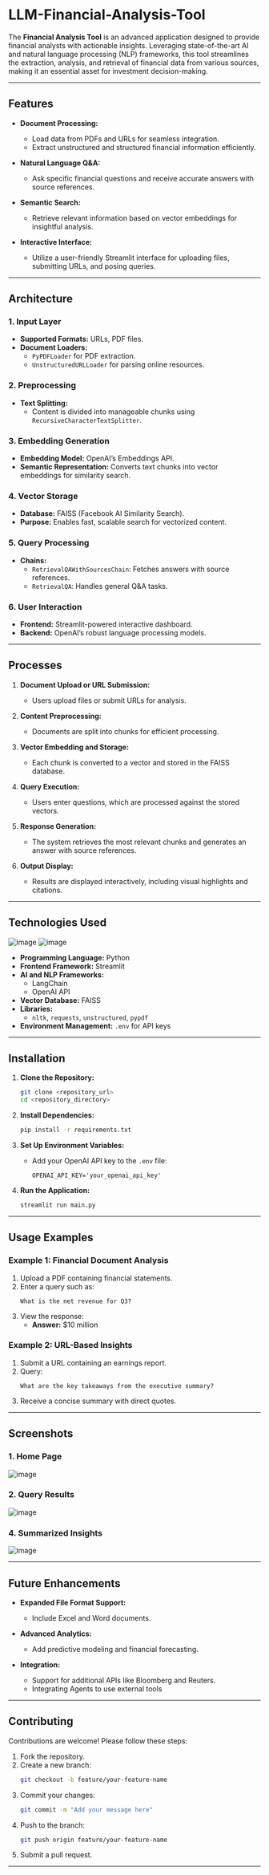 # LLM-Financial-Analysis-Tool

The **Financial Analysis Tool** is an advanced application designed to provide financial analysts with actionable insights. Leveraging state-of-the-art AI and natural language processing (NLP) frameworks, this tool streamlines the extraction, analysis, and retrieval of financial data from various sources, making it an essential asset for investment decision-making.

---

## **Features**

- **Document Processing:**
  - Load data from PDFs and URLs for seamless integration.
  - Extract unstructured and structured financial information efficiently.

- **Natural Language Q&A:**
  - Ask specific financial questions and receive accurate answers with source references.

- **Semantic Search:**
  - Retrieve relevant information based on vector embeddings for insightful analysis.

- **Interactive Interface:**
  - Utilize a user-friendly Streamlit interface for uploading files, submitting URLs, and posing queries.

---

## **Architecture**

### **1. Input Layer**
- **Supported Formats:** URLs, PDF files.
- **Document Loaders:**
  - `PyPDFLoader` for PDF extraction.
  - `UnstructuredURLLoader` for parsing online resources.

### **2. Preprocessing**
- **Text Splitting:**
  - Content is divided into manageable chunks using `RecursiveCharacterTextSplitter`.

### **3. Embedding Generation**
- **Embedding Model:** OpenAI’s Embeddings API.
- **Semantic Representation:** Converts text chunks into vector embeddings for similarity search.

### **4. Vector Storage**
- **Database:** FAISS (Facebook AI Similarity Search).
- **Purpose:** Enables fast, scalable search for vectorized content.

### **5. Query Processing**
- **Chains:**
  - `RetrievalQAWithSourcesChain`: Fetches answers with source references.
  - `RetrievalQA`: Handles general Q&A tasks.

### **6. User Interaction**
- **Frontend:** Streamlit-powered interactive dashboard.
- **Backend:** OpenAI’s robust language processing models.

---

## **Processes**

1. **Document Upload or URL Submission:**
   - Users upload files or submit URLs for analysis.

2. **Content Preprocessing:**
   - Documents are split into chunks for efficient processing.

3. **Vector Embedding and Storage:**
   - Each chunk is converted to a vector and stored in the FAISS database.

4. **Query Execution:**
   - Users enter questions, which are processed against the stored vectors.

5. **Response Generation:**
   - The system retrieves the most relevant chunks and generates an answer with source references.

6. **Output Display:**
   - Results are displayed interactively, including visual highlights and citations.

---

## **Technologies Used**
![image](https://github.com/user-attachments/assets/7d226902-e7c9-48e2-a6e2-7322781fce8d) ![image](https://github.com/user-attachments/assets/250b009c-d250-476b-90a5-c633d6e7965d) 



- **Programming Language:** Python
- **Frontend Framework:** Streamlit
- **AI and NLP Frameworks:**
  - LangChain
  - OpenAI API
- **Vector Database:** FAISS
- **Libraries:**
  - `nltk`, `requests`, `unstructured`, `pypdf`
- **Environment Management:** `.env` for API keys

---

## **Installation**

1. **Clone the Repository:**
   ```bash
   git clone <repository_url>
   cd <repository_directory>
   ```

2. **Install Dependencies:**
   ```bash
   pip install -r requirements.txt
   ```

3. **Set Up Environment Variables:**
   - Add your OpenAI API key to the `.env` file:
     ```env
     OPENAI_API_KEY='your_openai_api_key'
     ```

4. **Run the Application:**
   ```bash
   streamlit run main.py
   ```

---

## **Usage Examples**

### **Example 1: Financial Document Analysis**
1. Upload a PDF containing financial statements.
2. Enter a query such as:
   ```
   What is the net revenue for Q3?
   ```
3. View the response:
   - **Answer:** $10 million

### **Example 2: URL-Based Insights**
1. Submit a URL containing an earnings report.
2. Query:
   ```
   What are the key takeaways from the executive summary?
   ```
3. Receive a concise summary with direct quotes.

---

## **Screenshots**

### **1. Home Page**
![image](https://github.com/user-attachments/assets/9f2d6534-9062-4513-b569-3a2bcbdab1a4)

### **2. Query Results**
![image](https://github.com/user-attachments/assets/f068960d-5bfd-4bfd-a747-a80efc09f5ba)

### **4. Summarized Insights**
![image](https://github.com/user-attachments/assets/8422d911-89c3-4de9-bf7b-73dcc1545589)


---

## **Future Enhancements**

- **Expanded File Format Support:**
  - Include Excel and Word documents.

- **Advanced Analytics:**
  - Add predictive modeling and financial forecasting.

- **Integration:**
  - Support for additional APIs like Bloomberg and Reuters.
  - Integrating Agents to use external tools

---

## **Contributing**

Contributions are welcome! Please follow these steps:

1. Fork the repository.
2. Create a new branch:
   ```bash
   git checkout -b feature/your-feature-name
   ```
3. Commit your changes:
   ```bash
   git commit -m "Add your message here"
   ```
4. Push to the branch:
   ```bash
   git push origin feature/your-feature-name
   ```
5. Submit a pull request.

---
